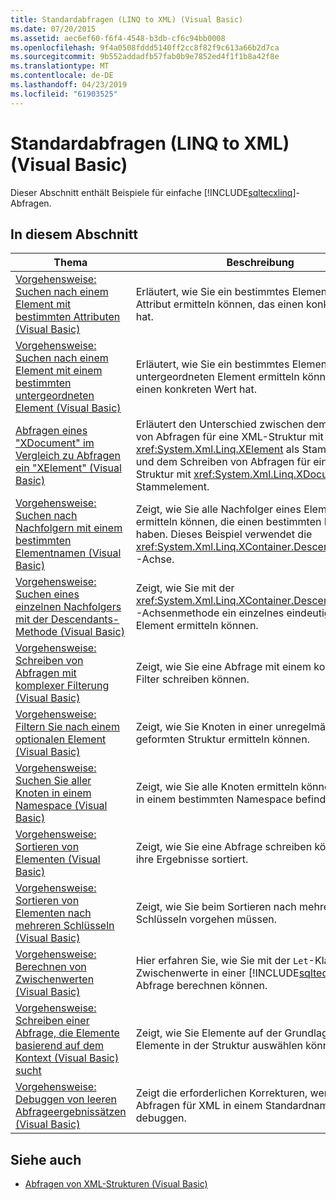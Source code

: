 ```yaml
---
title: Standardabfragen (LINQ to XML) (Visual Basic)
ms.date: 07/20/2015
ms.assetid: aec6ef60-f6f4-4548-b3db-cf6c94bb0008
ms.openlocfilehash: 9f4a0508fddd5140ff2cc8f82f9c613a66b2d7ca
ms.sourcegitcommit: 9b552addadfb57fab0b9e7852ed4f1f1b8a42f8e
ms.translationtype: MT
ms.contentlocale: de-DE
ms.lasthandoff: 04/23/2019
ms.locfileid: "61903525"
---
```

# <a name="basic-queries-linq-to-xml-visual-basic"></a>Standardabfragen (LINQ to XML) (Visual Basic)
Dieser Abschnitt enthält Beispiele für einfache [!INCLUDE[sqltecxlinq](~/includes/sqltecxlinq-md.md)]-Abfragen.  
  
## <a name="in-this-section"></a>In diesem Abschnitt  
  
|Thema|Beschreibung|  
|-----------|-----------------|  
|[Vorgehensweise: Suchen nach einem Element mit bestimmten Attributen (Visual Basic)](../../../../visual-basic/programming-guide/concepts/linq/how-to-find-an-element-with-a-specific-attribute.md)|Erläutert, wie Sie ein bestimmtes Element mit einem Attribut ermitteln können, das einen konkreten Wert hat.|  
|[Vorgehensweise: Suchen nach einem Element mit einem bestimmten untergeordneten Element (Visual Basic)](../../../../visual-basic/programming-guide/concepts/linq/how-to-find-an-element-with-a-specific-child-element.md)|Erläutert, wie Sie ein bestimmtes Element mit einem untergeordneten Element ermitteln können, das einen konkreten Wert hat.|  
|[Abfragen eines "XDocument" im Vergleich zu Abfragen ein "XElement" (Visual Basic)](../../../../visual-basic/programming-guide/concepts/linq/querying-an-xdocument-vs-querying-an-xelement.md)|Erläutert den Unterschied zwischen dem Schreiben von Abfragen für eine XML-Struktur mit <xref:System.Xml.Linq.XElement> als Stammelement und dem Schreiben von Abfragen für eine XML-Struktur mit <xref:System.Xml.Linq.XDocument> als Stammelement.|  
|[Vorgehensweise: Suchen nach Nachfolgern mit einem bestimmten Elementnamen (Visual Basic)](../../../../visual-basic/programming-guide/concepts/linq/how-to-find-descendants-with-a-specific-element-name.md)|Zeigt, wie Sie alle Nachfolger eines Elements ermitteln können, die einen bestimmten Namen haben. Dieses Beispiel verwendet die <xref:System.Xml.Linq.XContainer.Descendants%2A>-Achse.|  
|[Vorgehensweise: Suchen eines einzelnen Nachfolgers mit der Descendants-Methode (Visual Basic)](../../../../visual-basic/programming-guide/concepts/linq/how-to-find-a-single-descendant-using-the-descendants-method.md)|Zeigt, wie Sie mit der <xref:System.Xml.Linq.XContainer.Descendants%2A>-Achsenmethode ein einzelnes eindeutig benanntes Element ermitteln können.|  
|[Vorgehensweise: Schreiben von Abfragen mit komplexer Filterung (Visual Basic)](../../../../visual-basic/programming-guide/concepts/linq/how-to-write-queries-with-complex-filtering.md)|Zeigt, wie Sie eine Abfrage mit einem komplexeren Filter schreiben können.|  
|[Vorgehensweise: Filtern Sie nach einem optionalen Element (Visual Basic)](../../../../visual-basic/programming-guide/concepts/linq/how-to-filter-on-an-optional-element.md)|Zeigt, wie Sie Knoten in einer unregelmäßig geformten Struktur ermitteln können.|  
|[Vorgehensweise: Suchen Sie aller Knoten in einem Namespace (Visual Basic)](../../../../visual-basic/programming-guide/concepts/linq/how-to-find-all-nodes-in-a-namespace.md)|Zeigt, wie Sie alle Knoten ermitteln können, die sich in einem bestimmten Namespace befinden.|  
|[Vorgehensweise: Sortieren von Elementen (Visual Basic)](../../../../visual-basic/programming-guide/concepts/linq/how-to-sort-elements.md)|Zeigt, wie Sie eine Abfrage schreiben können, die ihre Ergebnisse sortiert.|  
|[Vorgehensweise: Sortieren von Elementen nach mehreren Schlüsseln (Visual Basic)](../../../../visual-basic/programming-guide/concepts/linq/how-to-sort-elements-on-multiple-keys.md)|Zeigt, wie Sie beim Sortieren nach mehreren Schlüsseln vorgehen müssen.|  
|[Vorgehensweise: Berechnen von Zwischenwerten (Visual Basic)](../../../../visual-basic/programming-guide/concepts/linq/how-to-calculate-intermediate-values.md)|Hier erfahren Sie, wie Sie mit der `Let`-Klausel Zwischenwerte in einer [!INCLUDE[sqltecxlinq](~/includes/sqltecxlinq-md.md)]-Abfrage berechnen können.|  
|[Vorgehensweise: Schreiben einer Abfrage, die Elemente basierend auf dem Kontext (Visual Basic) sucht](../../../../visual-basic/programming-guide/concepts/linq/how-to-write-a-query-that-finds-elements-based-on-context.md)|Zeigt, wie Sie Elemente auf der Grundlage anderer Elemente in der Struktur auswählen können.|  
|[Vorgehensweise: Debuggen von leeren Abfrageergebnissätzen (Visual Basic)](../../../../visual-basic/programming-guide/concepts/linq/how-to-debug-empty-query-results-sets.md)|Zeigt die erforderlichen Korrekturen, wenn Sie Abfragen für XML in einem Standardnamespace debuggen.|  
  
## <a name="see-also"></a>Siehe auch

- [Abfragen von XML-Strukturen (Visual Basic)](../../../../visual-basic/programming-guide/concepts/linq/querying-xml-trees.md)
